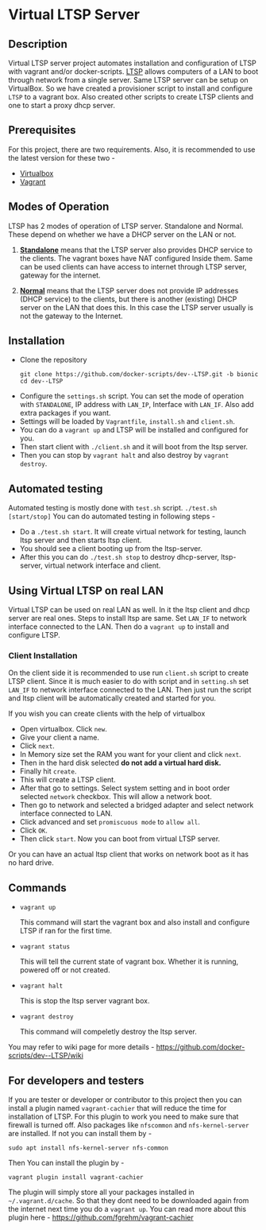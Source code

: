 # Virtual LTSP Server

## Description
Virtual LTSP server project automates installation and configuration of LTSP with vagrant and/or docker-scripts. 
[LTSP](http://www.ltsp.org/) allows computers of a LAN to boot through network from a single server. Same LTSP server can be setup on VirtualBox. So we have created a provisioner script to install and configure `LTSP` to a vagrant box. Also created other scripts to create LTSP clients and one to start a proxy dhcp server. 

## Prerequisites
For this project, there are two requirements. Also, it is recommended to use the latest version for these two -

- [Virtualbox](http://virtualbox.org) 
- [Vagrant](https://vagrantup.com)

## Modes of Operation

LTSP has 2 modes of operation of LTSP server. Standalone and Normal. These depend on whether we have a DHCP server on the LAN or not.

1. [**Standalone**](https://github.com/docker-scripts/dev--LTSP/wiki/LTSP-Modes-of-Operation#standalone) means that the LTSP server also provides DHCP service to the clients. The vagrant boxes have NAT configured Inside them. Same can be used clients can have access to internet through LTSP server, gateway for the internet.

1. [**Normal**](https://github.com/docker-scripts/dev--LTSP/wiki/LTSP-Modes-of-Operation#normal) means that the LTSP server does not provide IP addresses (DHCP service) to the clients, but there is another (existing) DHCP server on the LAN that does this. In this case the LTSP server usually is not the gateway to the Internet.

## Installation

- Clone the repository
	```
	git clone https://github.com/docker-scripts/dev--LTSP.git -b bionic
	cd dev--LTSP
	```
- Configure the `settings.sh` script. You can set the mode of operation with `STANDALONE`, IP address with `LAN_IP`, Interface with `LAN_IF`. Also add extra packages if you want.
- Settings will be loaded by `Vagrantfile`, `install.sh` and `client.sh`.
- You can do a `vagrant up` and LTSP will be installed and configured for you.
- Then start client with `./client.sh` and it will boot from the ltsp server.
- Then you can stop by `vagrant halt` and also destroy by `vagrant destroy`.

## Automated testing

Automated testing is mostly done with `test.sh` script.
    ```
    ./test.sh [start/stop]
    ```
You can do automated testing in following steps -
- Do a `./test.sh start`. It will create virtual network for testing, launch ltsp server and then starts ltsp client.​
- You should see a client booting up from the ltsp-server.
- After this you can do `./test.sh stop` to destroy dhcp-server, ltsp-server, virtual network interface and client.

## Using Virtual LTSP on real LAN

Virtual LTSP can be used on real LAN as well. In it the ltsp client and dhcp server are real ones. Steps to install ltsp are same. Set `LAN_IF` to network interface connected to the LAN. Then do a `vagrant up` to install and configure LTSP. 

### Client Installation
On the client side it is recommended to use run `client.sh` script to create LTSP client. Since it is much easier to do with script and in `setting.sh` set `LAN_IF` to network interface connected to the LAN. Then just run the script and ltsp client will be automatically created and started for you.

 If you wish you can create clients with the help of virtualbox

- Open virtualbox. Click `new`.
- Give your client a name.
- Click `next`.
- In Memory size set the RAM you want for your client and click `next`.
- Then in the hard disk selected **do not add a virtual hard disk.**
- Finally hit `create`.
- This will create a LTSP client.
- After that go to settings. Select system setting and in boot order selected `network` checkbox. This will allow a network boot.
- Then go to network and selected a bridged adapter and select network interface connected to LAN.
- Click advanced and set `promiscuous mode` to `allow all`.
- Click `OK`.
- Then click `start`. Now you can boot from virtual LTSP server.

Or you can have an actual ltsp client that works on network boot as it has no hard drive.

## Commands

- `vagrant up`

	This command will start the vagrant box and also install and configure LTSP if ran for the first time.
	
- `vagrant status`

	This will tell the current state of vagrant box. Whether it is running, powered off or not created.
	
- `vagrant halt`

	This is stop the ltsp server vagrant box.
	
- `vagrant destroy`

	This command will compeletly destroy the ltsp server.

You may refer to wiki page for more details - https://github.com/docker-scripts/dev--LTSP/wiki

## For developers and testers
If you are tester or developer or contributor to this project then you can install a plugin named `vagrant-cachier` that will reduce the time for installation of LTSP. For this plugin to work you need to make sure that firewall is turned off. Also packages like `nfscommon` and `nfs-kernel-server` are installed. If not you can install them by -
```
sudo apt install nfs-kernel-server nfs-common
```

Then You can install the plugin by - 
```
vagrant plugin install vagrant-cachier
```
The plugin will simply store all your packages installed in `~/.vagrant.d/cache`. So that they dont need to be downloaded again from the internet next time you do a `vagrant up`. You can read more about this plugin here - https://github.com/fgrehm/vagrant-cachier

